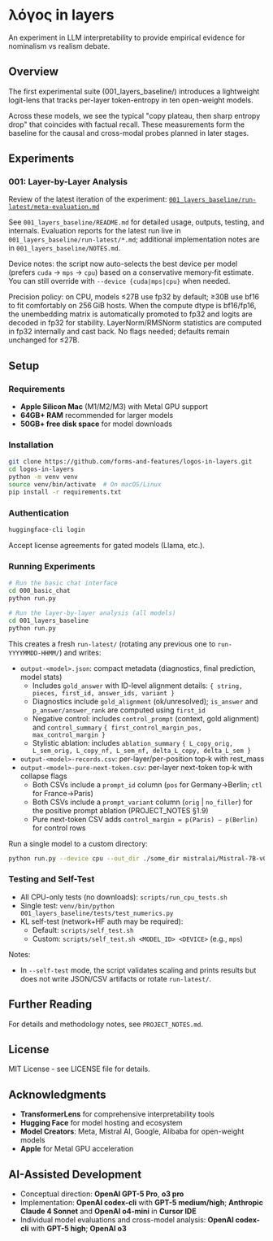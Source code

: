# λόγος in layers

An experiment in LLM interpretability to provide empirical evidence for nominalism vs realism debate.

## Overview

The first experimental suite (001_layers_baseline/) introduces a lightweight logit-lens that tracks per-layer token-entropy in ten open-weight models.

Across these models, we see the typical "copy plateau, then sharp entropy drop" that coincides with factual recall. These measurements form the baseline for the causal and cross-modal probes planned in later stages.

## Experiments

### 001: Layer-by-Layer Analysis

Review of the latest iteration of the experiment: [`001_layers_baseline/run-latest/meta-evaluation.md`](001_layers_baseline/run-latest/meta-evaluation.md)

See `001_layers_baseline/README.md` for detailed usage, outputs, testing, and internals. Evaluation reports for the latest run live in `001_layers_baseline/run-latest/*.md`; additional implementation notes are in `001_layers_baseline/NOTES.md`.

Device notes: the script now auto-selects the best device per model (prefers `cuda` → `mps` → `cpu`) based on a conservative memory‑fit estimate. You can still override with `--device {cuda|mps|cpu}` when needed.

Precision policy: on CPU, models ≤27B use fp32 by default; ≥30B use bf16 to fit comfortably on 256 GiB hosts. When the compute dtype is bf16/fp16, the unembedding matrix is automatically promoted to fp32 and logits are decoded in fp32 for stability. LayerNorm/RMSNorm statistics are computed in fp32 internally and cast back. No flags needed; defaults remain unchanged for ≤27B.

## Setup

### Requirements
- **Apple Silicon Mac** (M1/M2/M3) with Metal GPU support
- **64GB+ RAM** recommended for larger models
- **50GB+ free disk space** for model downloads

### Installation

```bash
git clone https://github.com/forms-and-features/logos-in-layers.git
cd logos-in-layers
python -m venv venv
source venv/bin/activate  # On macOS/Linux
pip install -r requirements.txt
```

### Authentication

```bash
huggingface-cli login
```

Accept license agreements for gated models (Llama, etc.).

### Running Experiments

```bash
# Run the basic chat interface
cd 000_basic_chat
python run.py

# Run the layer-by-layer analysis (all models)
cd 001_layers_baseline
python run.py
```

This creates a fresh `run-latest/` (rotating any previous one to `run-YYYYMMDD-HHMM/`) and writes:

- `output-<model>.json`: compact metadata (diagnostics, final prediction, model stats)
  - Includes `gold_answer` with ID-level alignment details: `{ string, pieces, first_id, answer_ids, variant }`
  - Diagnostics include `gold_alignment` (ok/unresolved); `is_answer` and `p_answer/answer_rank` are computed using `first_id`
  - Negative control: includes `control_prompt` (context, gold alignment) and `control_summary` `{ first_control_margin_pos, max_control_margin }`
  - Stylistic ablation: includes `ablation_summary` `{ L_copy_orig, L_sem_orig, L_copy_nf, L_sem_nf, delta_L_copy, delta_L_sem }`
- `output-<model>-records.csv`: per-layer/per-position top‑k with rest_mass
- `output-<model>-pure-next-token.csv`: per-layer next-token top‑k with collapse flags
  - Both CSVs include a `prompt_id` column (`pos` for Germany→Berlin; `ctl` for France→Paris)
  - Both CSVs include a `prompt_variant` column (`orig` | `no_filler`) for the positive prompt ablation (PROJECT_NOTES §1.9)
  - Pure next-token CSV adds `control_margin = p(Paris) − p(Berlin)` for control rows

Run a single model to a custom directory:

```bash
python run.py --device cpu --out_dir ./some_dir mistralai/Mistral-7B-v0.1
```

### Testing and Self-Test

- All CPU-only tests (no downloads): `scripts/run_cpu_tests.sh`
- Single test: `venv/bin/python 001_layers_baseline/tests/test_numerics.py`
- KL self-test (network+HF auth may be required):
  - Default: `scripts/self_test.sh`
  - Custom: `scripts/self_test.sh <MODEL_ID> <DEVICE>` (e.g., `mps`)

Notes:
- In `--self-test` mode, the script validates scaling and prints results but does not write JSON/CSV artifacts or rotate `run-latest/`.

## Further Reading

For details and methodology notes, see `PROJECT_NOTES.md`. 

## License

MIT License - see LICENSE file for details.

## Acknowledgments

- **TransformerLens** for comprehensive interpretability tools
- **Hugging Face** for model hosting and ecosystem
- **Model Creators**: Meta, Mistral AI, Google, Alibaba for open-weight models
- **Apple** for Metal GPU acceleration

## AI-Assisted Development
- Conceptual direction: **OpenAI GPT-5 Pro**, **o3 pro**
- Implementation: **OpenAI codex-cli** with **GPT-5 medium/high**; **Anthropic Claude 4 Sonnet** and **OpenAI o4-mini** in **Cursor IDE**
- Individual model evaluations and cross-model analysis: **OpenAI codex-cli** with **GPT-5 high**; **OpenAI o3**
